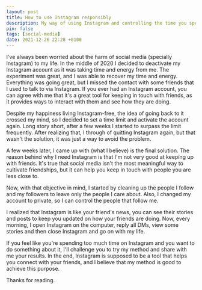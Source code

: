 ```yaml
---
layout: post
title: How to use Instagram responsibly
description: My way of using Instagram and controlling the time you spend on it.
pin: false
tags: [social-media]
date: 2021-12-26 22:28 +0100
---
```


I've always been worried about the harm of social media (specially Instagram) to my life. In the middle of 2020 I decided to deactivate my Instagram account as it was taking time and energy from me. The experiment was great, and I was able to recover my time and energy. Everything was going great, but I missed the contact with some friends that I used to talk to via Instagram. If you ever had an Instagram account, you can agree with me that it's a great tool for keeping in touch with friends, as it provides ways to interact with them and see how they are doing.

Despite my happiness living Instagram-free, the idea of going back to it crossed my mind, so I decided to set a time limit and activate the account again. Long story short, after a few weeks I started to surpass the limit frequently. After realizing that, I through of quitting Instagram again, but that wasn't the solution, it was just a way to avoid the problem.

A few weeks later, I came up with (what I believe) is the final solution. The reason behind why I need Instagram is that I'm not very good at keeping up with friends. It's true that social media isn't the most meaningful way to cultivate friendships, but it can help you keep in touch with people you are less close to.

Now, with that objective in mind, I started by cleaning up the people I follow and my followers to leave only the people I care about. Also, I changed my account to private, so I can control the people that follow me.

I realized that Instagram is like your friend's news, you can see their stories and posts to keep you updated on how your friends are doing. Now, every morning, I open Instagram on the computer,  reply all DMs, view some stories and then close Instagram and go on with my life.

If you feel like you're spending too much time on Instagram and you want to do something about it, I'll challenge you to try my method and share with me your results. In the end, Instagram is supposed to be a tool that helps you connect with your friends, and I believe that my method is good to achieve this purpose.

Thanks for reading.